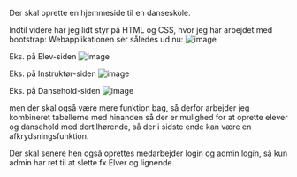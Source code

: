 Der skal oprette en hjemmeside til en danseskole. 

Indtil videre har jeg lidt styr på HTML og CSS, hvor jeg har arbejdet med bootstrap:
Webapplikationen ser således ud nu:
![image](https://github.com/user-attachments/assets/63b8c7a6-3194-413d-b8f6-b473c2b077f5)

Eks. på Elev-siden
![image](https://github.com/user-attachments/assets/ced8976a-55fb-4f25-89de-1bd4dc8a7207)

Eks. på Instruktør-siden
![image](https://github.com/user-attachments/assets/aab2854f-2393-4c5a-af9e-b2794dae6cc9)

Eks. på Dansehold-siden
![image](https://github.com/user-attachments/assets/ebb29e4a-564c-4c5f-a172-ad23cc14de1f)




men der skal også være mere funktion bag, så derfor arbejder jeg kombineret tabellerne med hinanden så der er mulighed for at oprette elever og dansehold med dertilhørende, så der i sidste ende kan være en afkrydsningsfunktion.

Der skal senere hen også oprettes medarbejder login og admin login, så kun admin har ret til at slette fx Elver og lignende.
